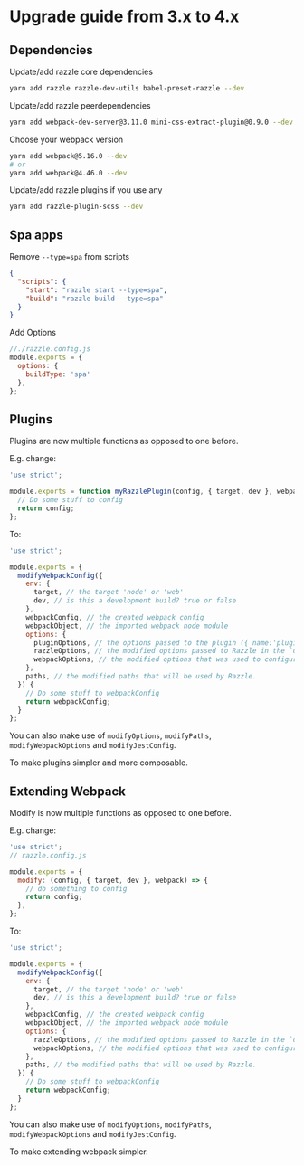 # Upgrade guide from 3.x to 4.x

## Dependencies

Update/add razzle core dependencies

```bash
yarn add razzle razzle-dev-utils babel-preset-razzle --dev
```

Update/add razzle peerdependencies

```bash
yarn add webpack-dev-server@3.11.0 mini-css-extract-plugin@0.9.0 --dev
```

Choose your webpack version

```bash
yarn add webpack@5.16.0 --dev
# or
yarn add webpack@4.46.0 --dev
```

Update/add razzle plugins if you use any

```bash
yarn add razzle-plugin-scss --dev
```

## Spa apps

Remove `--type=spa` from scripts

```json
{
  "scripts": {
    "start": "razzle start --type=spa",
    "build": "razzle build --type=spa"
  }
}
```

Add Options

```js
//./razzle.config.js
module.exports = {
  options: {
    buildType: 'spa'
  },
};
```

## Plugins

Plugins are now multiple functions as opposed to one before.

E.g. change:

```js
'use strict';

module.exports = function myRazzlePlugin(config, { target, dev }, webpack, options) {
  // Do some stuff to config
  return config;
};
```

To:

```js
'use strict';

module.exports = {
  modifyWebpackConfig({
    env: {
      target, // the target 'node' or 'web'
      dev, // is this a development build? true or false
    },
    webpackConfig, // the created webpack config
    webpackObject, // the imported webpack node module
    options: {
      pluginOptions, // the options passed to the plugin ({ name:'pluginname', options: { key: 'value'}})
      razzleOptions, // the modified options passed to Razzle in the `options` key in `razzle.config.js` (options: { key: 'value'})
      webpackOptions, // the modified options that was used to configure webpack/ webpack loaders and plugins
    },
    paths, // the modified paths that will be used by Razzle.
  }) {
    // Do some stuff to webpackConfig
    return webpackConfig;
  }
};
```

You can also make use of `modifyOptions`, `modifyPaths`, `modifyWebpackOptions` and `modifyJestConfig`.

To make plugins simpler and more composable.

## Extending Webpack

Modify is now multiple functions as opposed to one before.

E.g. change:

```js
'use strict';
// razzle.config.js

module.exports = {
  modify: (config, { target, dev }, webpack) => {
    // do something to config
    return config;
  },
};
```

To:

```js
'use strict';

module.exports = {
  modifyWebpackConfig({
    env: {
      target, // the target 'node' or 'web'
      dev, // is this a development build? true or false
    },
    webpackConfig, // the created webpack config
    webpackObject, // the imported webpack node module
    options: {
      razzleOptions, // the modified options passed to Razzle in the `options` key in `razzle.config.js` (options: { key: 'value'})
      webpackOptions, // the modified options that was used to configure webpack/ webpack loaders and plugins
    },
    paths, // the modified paths that will be used by Razzle.
  }) {
    // Do some stuff to webpackConfig
    return webpackConfig;
  }
};
```

You can also make use of `modifyOptions`, `modifyPaths`, `modifyWebpackOptions` and `modifyJestConfig`.

To make extending webpack simpler.
